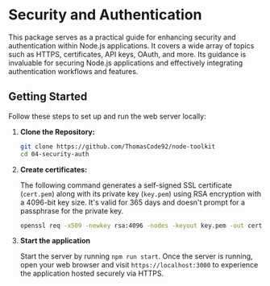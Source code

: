 # Security and Authentication

This package serves as a practical guide for enhancing security and authentication within Node.js applications. It covers a wide array of topics such as HTTPS, certificates, API keys, OAuth, and more. Its guidance is invaluable for securing Node.js applications and effectively integrating authentication workflows and features.

## Getting Started

Follow these steps to set up and run the web server locally:

1. **Clone the Repository:**

   ```bash
   git clone https://github.com/ThomasCode92/node-toolkit
   cd 04-security-auth
   ```

2. **Create certificates:**

   The following command generates a self-signed SSL certificate (`cert.pem`) along with its private key (`key.pem`) using RSA encryption with a 4096-bit key size. It's valid for 365 days and doesn't prompt for a passphrase for the private key.

   ```bash
   openssl req -x509 -newkey rsa:4096 -nodes -keyout key.pem -out cert.pem -days 365
   ```

3. **Start the application**

   Start the server by running `npm run start`. Once the server is running, open your web browser and visit `https://localhost:3000` to experience the application hosted securely via HTTPS.
